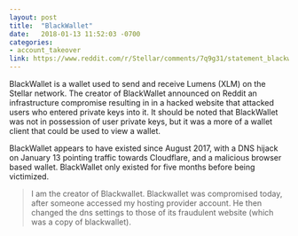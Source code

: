 ```yaml
---
layout: post
title:  "BlackWallet"
date:   2018-01-13 11:52:03 -0700
categories:
- account_takeover
link: https://www.reddit.com/r/Stellar/comments/7q9g31/statement_blackwallet_hacks_update/?ref_source=embed&ref=share
---
```

BlackWallet is a wallet used to send and receive Lumens (XLM) on the Stellar network. The creator of BlackWallet announced on Reddit an infrastructure compromise resulting in in a hacked website that attacked users who entered private keys into it. It should be noted that BlackWallet was not in possession of user private keys, but it was a more of a wallet client that could be used to view a wallet.

BlackWallet appears to have existed since August 2017, with a DNS hijack on January 13 pointing traffic towards Cloudflare, and a malicious browser based wallet. BlackWallet only existed for five months before being victimized.

> I am the creator of Blackwallet. Blackwallet was compromised today, after someone accessed my hosting provider account. He then changed the dns settings to those of its fraudulent website (which was a copy of blackwallet).
